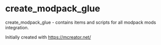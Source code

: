 # create_modpack_glue

create_modpack_glue - contains items and scripts for all modpack mods integration.

Initially created with https://mcreator.net/




